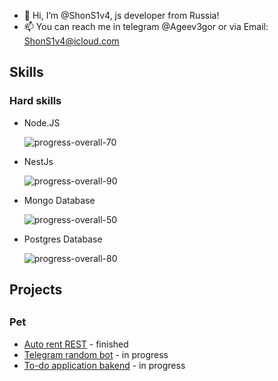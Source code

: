 - 👋 Hi, I’m @ShonS1v4, js developer from Russia!
- 📫 You can reach me in telegram @Ageev3gor or via Email: ShonS1v4@icloud.com

<h2> Skills </h2>
  <h3> Hard skills </h3>
  
   - Node.JS 
   		
      ![progress-overall-70](https://user-images.githubusercontent.com/48442694/146634900-bf79b866-6447-4d05-8087-3a68b23f3b3a.png)
   - NestJs 
   		
      ![progress-overall-90](https://user-images.githubusercontent.com/48442694/146634889-be0eca7d-33d6-49a5-81d9-ffd478c56bd5.png)
   - Mongo Database 
   		
      ![progress-overall-50](https://user-images.githubusercontent.com/48442694/146634865-75337b29-164f-4e8c-ae38-dc54fb3ff2b1.png)
   - Postgres Database 
   		
      ![progress-overall-80](https://user-images.githubusercontent.com/48442694/146634908-1c03ebdf-ca7a-4aa4-971b-9ac485a19fcd.png)


<h2> Projects <h2>
  <h3> Pet </h3>
  
  - [Auto rent REST](https://github.com/ShonS1v4/car-rent-rest-API) - finished
  - [Telegram random bot](https://github.com/ShonS1v4/telegram_bot) - in progress
  - [To-do application bakend](https://github.com/ShonS1v4/to-do-application) - in progress
